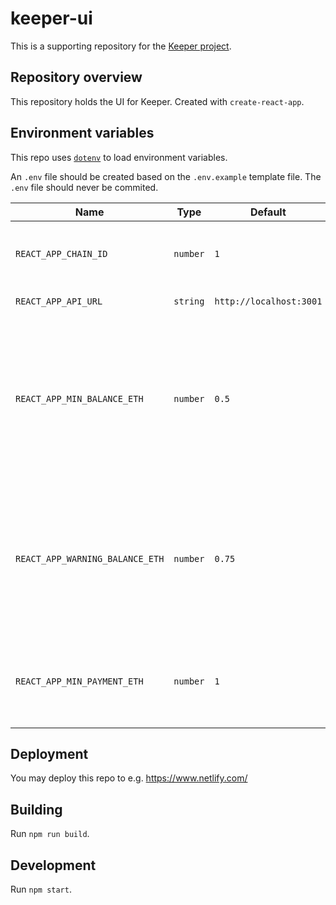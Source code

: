 # keeper-ui

This is a supporting repository for the [Keeper project](https://github.com/chronologic/keeper-service).

## Repository overview

This repository holds the UI for Keeper. Created with `create-react-app`.

## Environment variables

This repo uses [`dotenv`](https://www.npmjs.com/package/dotenv) to load environment variables.

An `.env` file should be created based on the `.env.example` template file. The `.env` file should never be commited.

| Name                            | Type     | Default                 | Description                                                                                                                   |
| ------------------------------- | -------- | ----------------------- | ----------------------------------------------------------------------------------------------------------------------------- |
| `REACT_APP_CHAIN_ID`            | `number` | `1`                     | Ethereum chain id; 1 - mainnet / 3 - ropsten / ...                                                                            |
| `REACT_APP_API_URL`             | `string` | `http://localhost:3001` | URL of the REST API                                                                                                           |
| `REACT_APP_MIN_BALANCE_ETH`     | `number` | `0.5`                   | User minimum account balance (below this their deposits will not be protected); here it's just for visual feedback purposes   |
| `REACT_APP_WARNING_BALANCE_ETH` | `number` | `0.75`                  | User warning account balance (below this notifications will be sent to the user); here it's just for visual feedback purposes |
| `REACT_APP_MIN_PAYMENT_ETH`     | `number` | `1`                     | Minimum amount of ETH that user can deposit into their account                                                                |

## Deployment

You may deploy this repo to e.g. https://www.netlify.com/

## Building

Run `npm run build`.

## Development

Run `npm start`.
